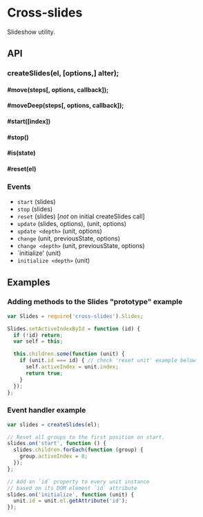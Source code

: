 # Cross-slides

Slideshow utility.

## API

### createSlides(el, [options,] alter);

#### #move(steps[, options, callback]);
#### #moveDeep(steps[, options, callback]);
#### #start([index])
#### #stop()
#### #is(state)
#### #reset(el)

### Events

- `start` (slides)
- `stop` (slides)
- `reset` (slides) [*not* on initial createSlides call]
- `update` (slides, options), (unit, options)
- `update <depth>` (unit, options)
- `change` (unit, previousState, options)
- `change <depth>` (unit, previousState, options)
- `initialize' (unit)
- `initialize <depth>` (unit)

## Examples

### Adding methods to the Slides "prototype" example

```js
var Slides = require('cross-slides').Slides;

Slides.setActiveIndexById = function (id) {
  if (!id) return;
  var self = this;

  this.children.some(function (unit) {
    if (unit.id === id) { // check 'reset unit' example below
      self.activeIndex = unit.index;
      return true;
    }
  });
};
```

### Event handler example

```js
var slides = createSlides(el);

// Reset all groups to the first position on start.
slides.on('start', function () {
  slides.children.forEach(function (group) {
    group.activeIndex = 0;
  });
};

// Add an `id` property to every unit instance 
// based on its DOM element `id` attribute
slides.on('initialize', function (unit) {
  unit.id = unit.el.getAttribute('id');
});
```
